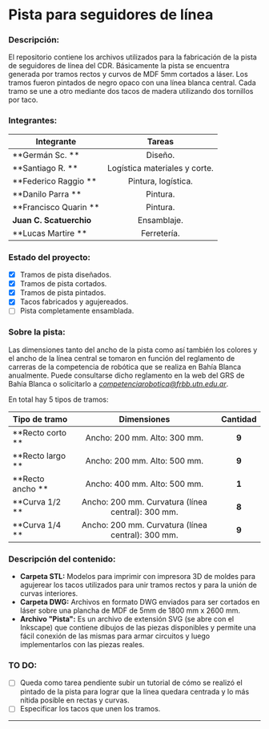 # Pista para seguidores de línea

### Descripción:

El repositorio contiene los archivos utilizados para la fabricación de la pista de seguidores de línea del CDR. Básicamente la pista se encuentra generada por tramos rectos y curvos de MDF 5mm cortados a láser. Los tramos fueron pintados de negro opaco con una línea blanca central. Cada tramo se une a otro mediante dos tacos de madera utilizando dos tornillos por taco.

### Integrantes:

| Integrante             | Tareas           			  		  |
| -----------------------|:--------------------------------------:| 
| **Germán Sc.		   **| Diseño.								  |
| **Santiago R.		   **| Logística materiales y corte.      	  |
| **Federico Raggio    **| Pintura, logística.					  |
| **Danilo Parra       **| Pintura.								  |
| **Francisco Quarin   **| Pintura.								  |
| **Juan C. Scatuerchio**| Ensamblaje.							  |
| **Lucas Martire      **| Ferretería.							  |

### Estado del proyecto:
- [x] Tramos de pista diseñados.
- [x] Tramos de pista cortados.
- [x] Tramos de pista pintados. 
- [x] Tacos fabricados y agujereados.
- [ ] Pista completamente ensamblada.

### Sobre la pista:
Las dimensiones tanto del ancho de la pista como así también los colores y el ancho de la línea central se tomaron en función del reglamento de carreras de la competencia de robótica que se realiza en Bahía Blanca anualmente. Puede consultarse dicho reglamento en la web del GRS de Bahía Blanca o solicitarlo a *competenciarobotica@frbb.utn.edu.ar*.

En total hay 5 tipos de tramos:

<center>

| Tipo de tramo          | Dimensiones        			  		  			| Cantidad |
| -----------------------|:------------------------------------------------:|:--------:|
| **Recto corto		   **| Ancho: 200 mm. Alto: 300 mm.			  			| **9**    |
| **Recto largo  	   **| Ancho: 200 mm. Alto: 500 mm.      	 			| **9**    |
| **Recto ancho  	   **| Ancho: 400 mm. Alto: 500 mm.      	  			| **1**    |
| **Curva 1/2  	   	   **| Ancho: 200 mm. Curvatura (línea central): 300 mm.| **8**    |
| **Curva 1/4  	   	   **| Ancho: 200 mm. Curvatura (línea central): 300 mm.| **9**	   |

<div style="text-align: left">

### Descripción del contenido:

- **Carpeta STL:** Modelos para imprimir con impresora 3D de moldes para agujerear los tacos utilizados para unir tramos rectos y para la unión de curvas interiores.
- **Carpeta DWG:** Archivos en formato DWG enviados para ser cortados en láser sobre una plancha de MDF de 5mm de 1800 mm x 2600 mm.
- **Archivo "Pista":** Es un archivo de extensión SVG (se abre con el Inkscape) que contiene dibujos de las piezas disponibles y permite una fácil conexión de las mismas para armar circuitos y luego implementarlos con las piezas reales.

### TO DO:

- [ ] Queda como tarea pendiente subir un tutorial de cómo se realizó el pintado de la pista para lograr que la línea quedara centrada y lo más nítida posible en rectas y curvas.
- [ ] Especificar los tacos que unen los tramos.

* * *